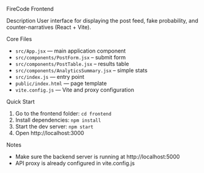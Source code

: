 FireCode Frontend

Description
User interface for displaying the post feed, fake probability, and counter-narratives (React + Vite).

Core Files
- `src/App.jsx` — main application component
- `src/components/PostForm.jsx` – submit form
- `src/components/PostTable.jsx` – results table
- `src/components/AnalyticsSummary.jsx` – simple stats
- `src/index.js` — entry point
- `public/index.html` — page template
- `vite.config.js` — Vite and proxy configuration

Quick Start
1. Go to the frontend folder: `cd frontend`
2. Install dependencies: `npm install`
3. Start the dev server: `npm start`
4. Open http://localhost:3000

Notes
- Make sure the backend server is running at http://localhost:5000
- API proxy is already configured in vite.config.js
